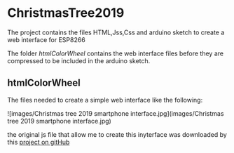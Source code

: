 # ChristmasTree2019
The project contains the files HTML,Jss,Css and arduino sketch to create a web interface for ESP8266

The folder *htmlColorWheel* contains the web interface files before they are compressed to be included in the arduino sketch.

## htmlColorWheel
The files needed to create a simple web interface like the following:

![images/Christmas tree 2019 smartphone interface.jpg](images/Christmas tree 2019 smartphone interface.jpg)

the original js file that allow me to create this inyterface was downloaded by this [project on gitHub](https://github.com/NC22/HTML5-Color-Picker)

